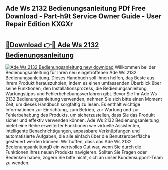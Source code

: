 ## Ade Ws 2132 Bedienungsanleitung PDf Free Download - Part-h9t Service Owner Guide - User Repair Edition KXGXr

# <h2><a href="http://df3ad5.blite.top/?on=Ade+Ws+2132+Bedienungsanleitung">🔗Download 👉🔴 Ade Ws 2132 Bedienungsanleitung</a></h2>

[![Ade Ws 2132 Bedienungsanleitung new download](https://i.imgur.com/lujVjoI.png)](http://df3ad5.blite.top/?on=Ade+Ws+2132+Bedienungsanleitung)
Willkommen bei der Bedienungsanleitung für Ihren neu eingetroffenen Ade Ws 2132 Bedienungsanleitung. Dieses Handbuch soll Ihnen helfen, das Beste aus Ihrem Produkt herauszuholen, indem es einen umfassenden Überblick über seine Funktionen, den Installationsprozess, die Bedienungsanleitung, Wartungstipps und Fehlerbehebungsverfahren gibt. Bevor Sie Ihr Ade Ws 2132 Bedienungsanleitung verwenden, nehmen Sie sich bitte einen Moment Zeit, um dieses Handbuch sorgfältig zu lesen. Es enthält wichtige Informationen zur Einrichtung, zum Betrieb, zur Wartung und zur Fehlerbehebung des Produkts, um sicherzustellen, dass Sie das Produkt sicher und effektiv verwenden können. Ade Ws 2132 Bedienungsanleitung bietet eine Reihe erweiterter Funktionen wie virtuelle Assistenten, intelligente Benachrichtigungen, anpassbare Verknüpfungen und automatisierte Aufgaben, die alle einfach über die Benutzeroberfläche gesteuert werden können. Wir hoffen, dass das Ade Ws 2132 BedienungsanleitungD ein wertvolles Gut war, wenn Sie durch die Funktionen Ihres neuen Produkts navigieren. Sollten Sie Fragen oder Bedenken haben, zögern Sie bitte nicht, sich an unser Kundensupport-Team zu wenden.
